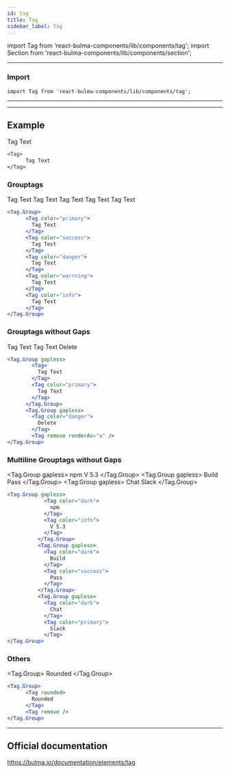 ```yaml
---
id: tag
title: Tag
sidebar_label: Tag
---
```





import Tag from 'react-bulma-components/lib/components/tag';
import Section from 'react-bulma-components/lib/components/section';

---

### **Import**

``` shell
import Tag from 'react-bulma-components/lib/components/tag';
```

---

---

## **Example**

<Section>
<Tag>
      Tag Text
</Tag> 
</Section>



``` jsx
<Tag>
      Tag Text
</Tag> 

```


### **Grouptags**

<Section>
<Tag.Group>
      <Tag color="primary">
        Tag Text
      </Tag>
      <Tag color="success">
        Tag Text
      </Tag>
      <Tag color="danger">
        Tag Text
      </Tag>
      <Tag color="warrning">
        Tag Text
      </Tag>
      <Tag color="info">
        Tag Text
      </Tag>
</Tag.Group>
</Section>



```jsx
<Tag.Group>
      <Tag color="primary">
        Tag Text
      </Tag>
      <Tag color="success">
        Tag Text
      </Tag>
      <Tag color="danger">
        Tag Text
      </Tag>
      <Tag color="warrning">
        Tag Text
      </Tag>
      <Tag color="info">
        Tag Text
      </Tag>
</Tag.Group>
```



### **Grouptags without Gaps**

<Section>
<Tag.Group gapless>
        <Tag>
          Tag Text
        </Tag>
        <Tag color="primary">
          Tag Text
        </Tag>
      </Tag.Group>
      <Tag.Group gapless>
        <Tag color="danger">
          Delete
        </Tag>
        <Tag remove renderAs="a" />
</Tag.Group>
</Section>


```jsx
<Tag.Group gapless>
        <Tag>
          Tag Text
        </Tag>
        <Tag color="primary">
          Tag Text
        </Tag>
      </Tag.Group>
      <Tag.Group gapless>
        <Tag color="danger">
          Delete
        </Tag>
        <Tag remove renderAs="a" />
</Tag.Group>
```

  
### **Multiline Grouptags without Gaps**
  
<Section>

<Tag.Group gapless>
            <Tag color="dark">
              npm
            </Tag>
            <Tag color="info">
              V 5.3
            </Tag>
          </Tag.Group>
          <Tag.Group gapless>
            <Tag color="dark">
              Build
            </Tag>
            <Tag color="success">
              Pass
            </Tag>
          </Tag.Group>
          <Tag.Group gapless>
            <Tag color="dark">
              Chat
            </Tag>
            <Tag color="primary">
              Slack
            </Tag>
</Tag.Group>

</Section>


```jsx
<Tag.Group gapless>
            <Tag color="dark">
              npm
            </Tag>
            <Tag color="info">
              V 5.3
            </Tag>
          </Tag.Group>
          <Tag.Group gapless>
            <Tag color="dark">
              Build
            </Tag>
            <Tag color="success">
              Pass
            </Tag>
          </Tag.Group>
          <Tag.Group gapless>
            <Tag color="dark">
              Chat
            </Tag>
            <Tag color="primary">
              Slack
            </Tag>
</Tag.Group>
```



### **Others**
  
<Section>

<Tag.Group>
      <Tag rounded>
        Rounded
      </Tag>
      <Tag remove />
</Tag.Group> 

</Section>



```jsx
<Tag.Group>
      <Tag rounded>
        Rounded
      </Tag>
      <Tag remove />
</Tag.Group>  

```

---


## Official documentation

https://bulma.io/documentation/elements/tag